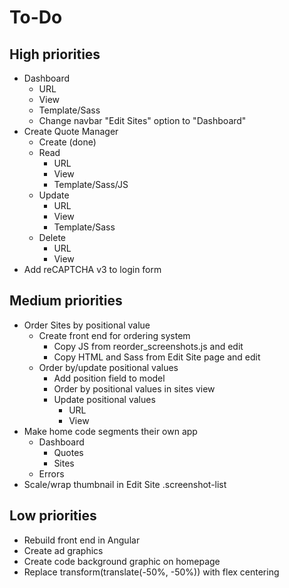# To-Do

## High priorities

- Dashboard
  - URL
  - View
  - Template/Sass
  - Change navbar "Edit Sites" option to "Dashboard"
- Create Quote Manager
  - Create (done)
  - Read
    - URL
    - View
    - Template/Sass/JS
  - Update
    - URL
    - View
    - Template/Sass
  - Delete
    - URL
    - View
- Add reCAPTCHA v3 to login form

## Medium priorities

- Order Sites by positional value
  - Create front end for ordering system
    - Copy JS from reorder_screenshots.js and edit
    - Copy HTML and Sass from Edit Site page and edit
  - Order by/update positional values
    - Add position field to model
    - Order by positional values in sites view
    - Update positional values
      - URL
      - View
- Make home code segments their own app
  - Dashboard
    - Quotes
    - Sites
  - Errors
- Scale/wrap thumbnail in Edit Site .screenshot-list

## Low priorities

- Rebuild front end in Angular
- Create ad graphics
- Create code background graphic on homepage
- Replace transform(translate(-50%, -50%)) with flex centering
